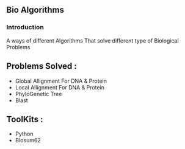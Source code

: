 ## Bio Algorithms

### Introduction

A ways of different Algorithms That solve different type
of Biological Problems

## Problems Solved :
* Global Allignment For DNA & Protein
* Local Allignment For DNA & Protein
* PhyloGenetic Tree
* Blast

## ToolKits :

* Python
* Blosum62



